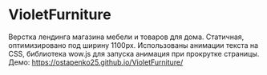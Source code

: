 # VioletFurniture
Верстка лендинга магазина мебели и товаров для дома. 
Статичная, оптимизировано под ширину 1100px.
Использованы анимации текста на CSS, библиотека wow.js для запуска анимация при прокрутке страницы.
Демо: https://ostapenko25.github.io/VioletFurniture/

